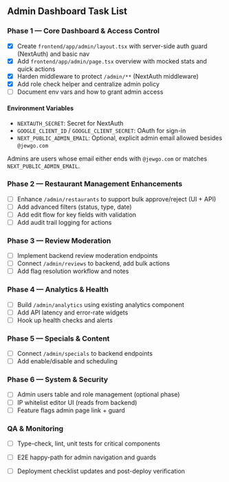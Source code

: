 ## Admin Dashboard Task List

### Phase 1 — Core Dashboard & Access Control
- [x] Create `frontend/app/admin/layout.tsx` with server-side auth guard (NextAuth) and basic nav
- [x] Add `frontend/app/admin/page.tsx` overview with mocked stats and quick actions
- [x] Harden middleware to protect `/admin/**` (NextAuth middleware)
- [x] Add role check helper and centralize admin policy
- [ ] Document env vars and how to grant admin access

#### Environment Variables
- `NEXTAUTH_SECRET`: Secret for NextAuth
- `GOOGLE_CLIENT_ID` / `GOOGLE_CLIENT_SECRET`: OAuth for sign-in
- `NEXT_PUBLIC_ADMIN_EMAIL`: Optional, explicit admin email allowed besides `@jewgo.com`

Admins are users whose email either ends with `@jewgo.com` or matches `NEXT_PUBLIC_ADMIN_EMAIL`.

### Phase 2 — Restaurant Management Enhancements
- [ ] Enhance `/admin/restaurants` to support bulk approve/reject (UI + API)
- [ ] Add advanced filters (status, type, date)
- [ ] Add edit flow for key fields with validation
- [ ] Add audit trail logging for actions

### Phase 3 — Review Moderation
- [ ] Implement backend review moderation endpoints
- [ ] Connect `/admin/reviews` to backend, add bulk actions
- [ ] Add flag resolution workflow and notes

### Phase 4 — Analytics & Health
- [ ] Build `/admin/analytics` using existing analytics component
- [ ] Add API latency and error-rate widgets
- [ ] Hook up health checks and alerts

### Phase 5 — Specials & Content
- [ ] Connect `/admin/specials` to backend endpoints
- [ ] Add enable/disable and scheduling

### Phase 6 — System & Security
- [ ] Admin users table and role management (optional phase)
- [ ] IP whitelist editor UI (reads from backend)
- [ ] Feature flags admin page link + guard

### QA & Monitoring
- [ ] Type-check, lint, unit tests for critical components
- [ ] E2E happy-path for admin navigation and guards
- [ ] Deployment checklist updates and post-deploy verification


